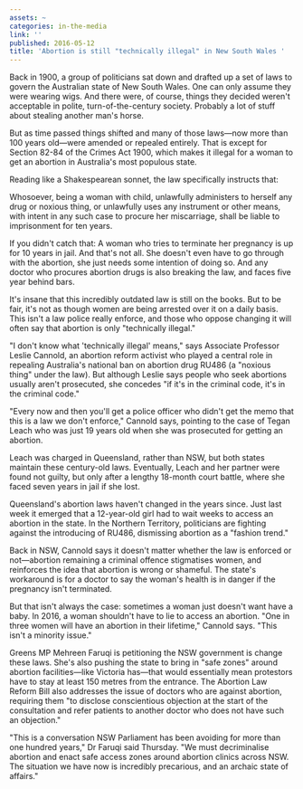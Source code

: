 ```yaml
---
assets: ~
categories: in-the-media
link: ''
published: 2016-05-12
title: 'Abortion is still "technically illegal" in New South Wales '
---
```

Back in 1900, a group of politicians sat down and drafted up a set of laws to govern the Australian state of New South Wales. One can only assume they were wearing wigs. And there were, of course, things they decided weren't acceptable in polite, turn-of-the-century society. Probably a lot of stuff about stealing another man's horse.

But as time passed things shifted and many of those laws—now more than 100 years old—were amended or repealed entirely. That is except for Section 82-84 of the Crimes Act 1900, which makes it illegal for a woman to get an abortion in Australia's most populous state.

Reading like a Shakespearean sonnet, the law specifically instructs that:

Whosoever, being a woman with child, 
unlawfully administers to herself any drug or noxious thing, or
unlawfully uses any instrument or other means,
with intent in any such case to procure her miscarriage,
shall be liable to imprisonment for ten years.

If you didn't catch that: A woman who tries to terminate her pregnancy is up for 10 years in jail. And that's not all. She doesn't even have to go through with the abortion, she just needs some intention of doing so. And any doctor who procures abortion drugs is also breaking the law, and faces five year behind bars.

It's insane that this incredibly outdated law is still on the books. But to be fair, it's not as though women are being arrested over it on a daily basis. This isn't a law police really enforce, and those who oppose changing it will often say that abortion is only "technically illegal."

"I don't know what 'technically illegal' means," says Associate Professor Leslie Cannold, an abortion reform activist who played a central role in repealing Australia's national ban on abortion drug RU486 (a "noxious thing" under the law). But although Leslie says people who seek abortions usually aren't prosecuted, she concedes "if it's in the criminal code, it's in the criminal code."

"Every now and then you'll get a police officer who didn't get the memo that this is a law we don't enforce," Cannold says, pointing to the case of Tegan Leach who was just 19 years old when she was prosecuted for getting an abortion.

Leach was charged in Queensland, rather than NSW, but both states maintain these century-old laws. Eventually, Leach and her partner were found not guilty, but only after a lengthy 18-month court battle, where she faced seven years in jail if she lost.

Queensland's abortion laws haven't changed in the years since. Just last week it emerged that a 12-year-old girl had to wait weeks to access an abortion in the state. In the Northern Territory, politicians are fighting against the introducing of RU486, dismissing abortion as a "fashion trend."

Back in NSW, Cannold says it doesn't matter whether the law is enforced or not—abortion remaining a criminal offence stigmatises women, and reinforces the idea that abortion is wrong or shameful. The state's workaround is for a doctor to say the woman's health is in danger if the pregnancy isn't terminated.

But that isn't always the case: sometimes a woman just doesn't want have a baby. In 2016, a woman shouldn't have to lie to access an abortion. "One in three women will have an abortion in their lifetime," Cannold says. "This isn't a minority issue."

Greens MP Mehreen Faruqi is petitioning the NSW government is change these laws. She's also pushing the state to bring in "safe zones" around abortion facilities—like Victoria has—that would essentially mean protestors have to stay at least 150 metres from the entrance. The Abortion Law Reform Bill also addresses the issue of doctors who are against abortion, requiring them "to disclose conscientious objection at the start of the consultation and refer patients to another doctor who does not have such an objection."

"This is a conversation NSW Parliament has been avoiding for more than one hundred years," Dr Faruqi said Thursday. "We must decriminalise abortion and enact safe access zones around abortion clinics across NSW. The situation we have now is incredibly precarious, and an archaic state of affairs."